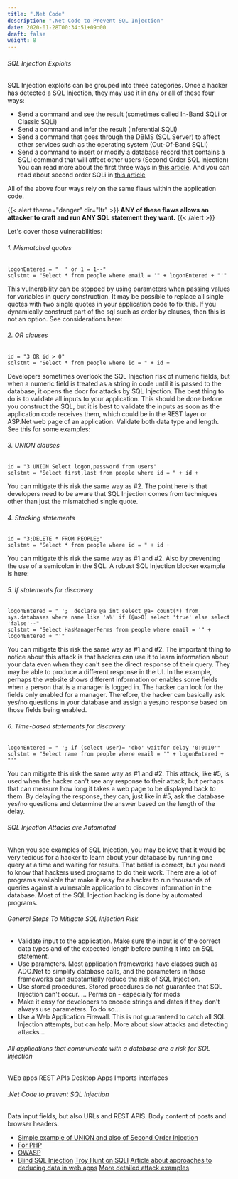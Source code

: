 ```yaml
---
title: ".Net Code"
description: ".Net Code to Prevent SQL Injection"
date: 2020-01-28T00:34:51+09:00
draft: false
weight: 8
---
```


###### SQL Injection Exploits

SQL Injection exploits can be grouped into three categories.  Once a hacker has detected a SQL Injection, they may use it in any or all of these four ways:

* Send a command and see the result (sometimes called In-Band SQLi or Classic SQLi)
* Send a command and infer the result (Inferential SQLI)
* Send a command that goes through the DBMS (SQL Server) to affect other services such as the operating system (Out-Of-Band SQLI)
* Send a command to insert or modify a database record that contains a SQLi command that will affect other users (Second Order SQL Injection)
You can read more about the first three ways in [this article](https://dzone.com/articles/sqli-part-3-in-band-and-inferential-sqli).  And you can read about second order SQLi in [this article](https://www.sqlservercentral.com/blogs/how-to-steal-data-using-second-order-sql-injection-attacks)

All of the above four ways rely on the same flaws within the application code.  

{{< alert theme="danger" dir="ltr" >}} **ANY of these flaws allows an attacker to craft and run ANY SQL statement they want.**
{{< /alert >}}

Let's cover those vulnerabilities:

###### 1. Mismatched quotes

```
logonEntered = "  ' or 1 = 1--"
sqlstmt = "Select * from people where email = '" + logonEntered + "'"
```

This vulnerability can be stopped by using parameters when passing values for variables in query construction.  It may be possible to replace all single quotes with two single quotes in your application code to fix this.  If you dynamically construct part of the sql such as order by clauses, then this is not an option.  See considerations here:

###### 2. OR clauses

```
id = "3 OR id > 0"
sqlstmt = "Select * from people where id = " + id + 
```
Developers sometimes overlook the SQL Injection risk of numeric fields, but when a numeric field is treated as a string in code until it is passed to the database, it opens the door for attacks by SQL Injection.
The best thing to do is to validate all inputs to your application.  This should be done before you construct the SQL, but it is best to validate the inputs as soon as the application code receives them, which could be in the REST layer or ASP.Net web page of an application.  Validate both data type and length.
See this for some examples:

###### 3. UNION clauses

```
id = "3 UNION Select logon,password from users"
sqlstmt = "Select first,last from people where id = " + id + 
```
You can mitigate this risk the same way as #2.  The point here is that developers need to be aware that SQL Injection comes from techniques other than just the mismatched single quote.

###### 4. Stacking statements

```
id = "3;DELETE * FROM PEOPLE;"
sqlstmt = "Select * from people where id = " + id + 
```
You can mitigate this risk the same way as #1 and #2.  Also by preventing the use of a semicolon in the SQL.  A robust SQL Injection blocker example is here:

###### 5. If statements for discovery

```
logonEntered = " ';  declare @a int select @a= count(*) from sys.databases where name like 'a%' if (@a>0) select 'true' else select 'false'--"
sqlstmt = "Select HasManagerPerms from people where email = '" + logonEntered + "'"
```
You can mitigate this risk the same way as #1 and #2.  The important thing to notice about this attack is that hackers can use it to learn information about your data even when they can't see the direct response of their query.  They may be able to produce a different response in the UI.  In the example, perhaps the website shows different information or enables some fields when a person that is a manager is logged in.  The hacker can look for the fields only enabled for a manager.  Therefore, the hacker can basically ask yes/no questions in your database and assign a yes/no response based on those fields being enabled.

###### 6. Time-based statements for discovery

```
logonEntered = " '; if (select user)= 'dbo' waitfor delay '0:0:10'"
sqlstmt = "Select name from people where email = '" + logonEntered + "'"
```
You can mitigate this risk the same way as #1 and #2.  This attack, like #5, is used when the hacker can't see any response to their attack, but perhaps that can measure how long it takes a web page to be displayed back to them.  By delaying the response, they can, just like in #5, ask the database yes/no questions and determine the answer based on the length of the delay.

###### SQL Injection Attacks are Automated
When you see examples of SQL Injection, you may believe that it would be very tedious for a hacker to learn about your database by running one query at a time and waiting for results.  That belief is correct, but you need to know that hackers used programs to do their work.  There are a lot of programs available that make it easy for a hacker to run thousands of queries against a vulnerable application to discover information in the database.  Most of the SQL Injection hacking is done by automated programs.

###### General Steps To Mitigate SQL Injection Risk

* Validate input to the application.  Make sure the input is of the correct data types and of the expected length before putting it into an SQL statement.
* Use parameters.  Most application frameworks have classes such as ADO.Net to simplify database calls, and the parameters in those frameworks can substantially reduce the risk of SQL Injection.
* Use stored procedures.  Stored procedures do not guarantee that SQL Injection can't occur.  ... Perms on  - especially for mods
* Make it easy for developers to encode strings and dates if they don't always use parameters. To do so... 
* Use a Web Application Firewall.  This is not guaranteed to catch all SQL Injection attempts, but can help.  More about slow attacks and detecting attacks...

###### All applications that communicate with a database are a risk for SQL Injection

WEb apps
REST APIs
Desktop Apps
Imports interfaces

###### .Net Code to prevent SQL Injection

Data input fields, but also URLs and REST APIS. Body content of posts and browser headers.






* [Simple example of UNION and also of Second Order Injection](https://portswigger.net/web-security/sql-injection)
* [For PHP](https://www.ptsecurity.com/ww-en/analytics/knowledge-base/how-to-prevent-sql-injection-attacks/)
* [OWASP](https://owasp.org/www-community/attacks/SQL_Injection)
* [Blind SQL Injection](https://owasp.org/www-community/attacks/Blind_SQL_Injection)
[Troy Hunt on SQLI](https://www.troyhunt.com/everything-you-wanted-to-know-about-sql/)
[Article about approaches to deducing data in web apps](https://www.blackhat.com/presentations/bh-usa-04/bh-us-04-hotchkies/bh-us-04-hotchkies.pdf)
[More detailed attack examples](https://www.invicti.com/blog/web-securtity/sql-injection-cheat-sheet/)